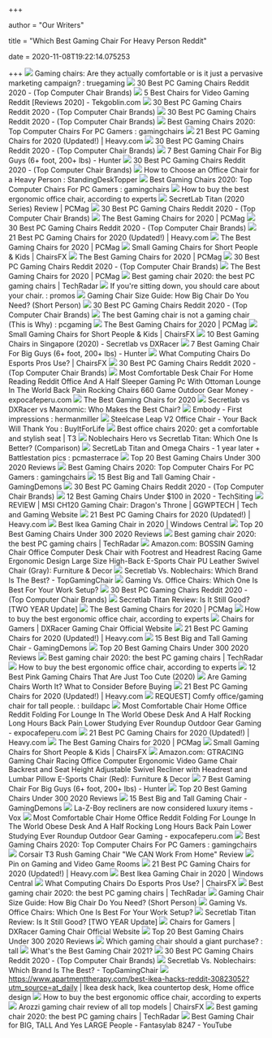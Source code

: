 +++
        
author = "Our Writers"
        
title = "Which Best Gaming Chair For Heavy Person Reddit"
        
date = 2020-11-08T19:22:14.075253
        
+++
[ ![](https://external-preview.redd.it/zH2PTrFhJLAC37KfQ7fHOtmLcm59yZOjmaPyVGHv7DI.png?auto=webp&s=a778198507eb3921e6eb5c798e764721ade7b108)](https://external-preview.redd.it/zH2PTrFhJLAC37KfQ7fHOtmLcm59yZOjmaPyVGHv7DI.png?auto=webp&s=a778198507eb3921e6eb5c798e764721ade7b108) Gaming chairs: Are they actually comfortable or is it just a pervasive  marketing campaign? : truegaming
[ ![](https://images-na.ssl-images-amazon.com/images/I/81lRX95rdrL._SL1500_.jpg)](https://images-na.ssl-images-amazon.com/images/I/81lRX95rdrL._SL1500_.jpg) 30 Best PC Gaming Chairs Reddit 2020 - (Top Computer Chair Brands)
[ ![](https://i2.wp.com/m.media-amazon.com/images/I/31nIJxdeCqL.jpg?w=808&ssl=1)](https://i2.wp.com/m.media-amazon.com/images/I/31nIJxdeCqL.jpg?w=808&ssl=1) 5 Best Chairs for Video Gaming Reddit [Reviews 2020] - Tekgoblin.com
[ ![](https://images-na.ssl-images-amazon.com/images/I/71vhkwkWyRL._SY679_.jpg)](https://images-na.ssl-images-amazon.com/images/I/71vhkwkWyRL._SY679_.jpg) 30 Best PC Gaming Chairs Reddit 2020 - (Top Computer Chair Brands)
[ ![](https://images-na.ssl-images-amazon.com/images/I/51c6T4QTPRL._SY450_.jpg)](https://images-na.ssl-images-amazon.com/images/I/51c6T4QTPRL._SY450_.jpg) 30 Best PC Gaming Chairs Reddit 2020 - (Top Computer Chair Brands)
[ ![](https://preview.redd.it/2xhwy4bo2cx51.jpg?width=640&height=1271&crop=smart&auto=webp&s=bd6c9a879f22300311c3488d24a00d49e1222743)](https://preview.redd.it/2xhwy4bo2cx51.jpg?width=640&height=1271&crop=smart&auto=webp&s=bd6c9a879f22300311c3488d24a00d49e1222743) Best Gaming Chairs 2020: Top Computer Chairs For PC Gamers : gamingchairs
[ ![](https://heavy.com/wp-content/uploads/2019/09/best-pc-gamings-chairs-which-is-right-for-you.jpg?quality=65&strip=all)](https://heavy.com/wp-content/uploads/2019/09/best-pc-gamings-chairs-which-is-right-for-you.jpg?quality=65&strip=all) 21 Best PC Gaming Chairs for 2020 (Updated!) | Heavy.com
[ ![](https://images-na.ssl-images-amazon.com/images/I/71K2-Ib6wIL._AC_SL1500_.jpg)](https://images-na.ssl-images-amazon.com/images/I/71K2-Ib6wIL._AC_SL1500_.jpg) 30 Best PC Gaming Chairs Reddit 2020 - (Top Computer Chair Brands)
[ ![](https://gamingchairshunter.com/wp-content/uploads/very-tall-guys-sitting-on-autofull-gaming-big-and-tall-gaming-chair.jpg)](https://gamingchairshunter.com/wp-content/uploads/very-tall-guys-sitting-on-autofull-gaming-big-and-tall-gaming-chair.jpg) 7 Best Gaming Chair For Big Guys (6+ foot, 200+ lbs) - Hunter
[ ![](https://images-na.ssl-images-amazon.com/images/I/71QjOE6iVvL._SX425_.jpg)](https://images-na.ssl-images-amazon.com/images/I/71QjOE6iVvL._SX425_.jpg) 30 Best PC Gaming Chairs Reddit 2020 - (Top Computer Chair Brands)
[ ![](https://preview.redd.it/5takvfx706621.jpg?width=1080&format=pjpg&auto=webp&s=914e7b33ac39d5ac8c399296c89704a147173b8d)](https://preview.redd.it/5takvfx706621.jpg?width=1080&format=pjpg&auto=webp&s=914e7b33ac39d5ac8c399296c89704a147173b8d) How to Choose an Office Chair for a Heavy Person : StandingDeskTopper
[ ![](https://external-preview.redd.it/b49nyOWdAemDQPCeIec5r6wQVNI5I03zTKl1S-r7N0U.jpg?auto=webp&s=d8737004697009affc9562ca4377873e7876d470)](https://external-preview.redd.it/b49nyOWdAemDQPCeIec5r6wQVNI5I03zTKl1S-r7N0U.jpg?auto=webp&s=d8737004697009affc9562ca4377873e7876d470) Best Gaming Chairs 2020: Top Computer Chairs For PC Gamers : gamingchairs
[ ![](https://media2.s-nbcnews.com/j/newscms/2020_25/3390893/ergonomic-office-chairs-kr-2x1-tease-200618_38008296185ce90fd52b401caf79df24.fit-1240w.jpg)](https://media2.s-nbcnews.com/j/newscms/2020_25/3390893/ergonomic-office-chairs-kr-2x1-tease-200618_38008296185ce90fd52b401caf79df24.fit-1240w.jpg) How to buy the best ergonomic office chair, according to experts
[ ![](https://i.pcmag.com/imagery/reviews/00yJS0v45fMMdRvhAp53QsN-4..1569474653.jpg)](https://i.pcmag.com/imagery/reviews/00yJS0v45fMMdRvhAp53QsN-4..1569474653.jpg) SecretLab Titan (2020 Series) Review | PCMag
[ ![](https://images-na.ssl-images-amazon.com/images/I/81mzud0nfnL._SX425_.jpg)](https://images-na.ssl-images-amazon.com/images/I/81mzud0nfnL._SX425_.jpg) 30 Best PC Gaming Chairs Reddit 2020 - (Top Computer Chair Brands)
[ ![](https://i.pcmag.com/imagery/roundups/01nItxF7gLV1QBkVufORlYb-7..1589994508.jpg)](https://i.pcmag.com/imagery/roundups/01nItxF7gLV1QBkVufORlYb-7..1589994508.jpg) The Best Gaming Chairs for 2020 | PCMag
[ ![](https://images-na.ssl-images-amazon.com/images/I/61UJn528UbL._SX425_.jpg)](https://images-na.ssl-images-amazon.com/images/I/61UJn528UbL._SX425_.jpg) 30 Best PC Gaming Chairs Reddit 2020 - (Top Computer Chair Brands)
[ ![](https://heavy.com/wp-content/uploads/2019/09/maingear-forma-pc-gaming-chair.jpg?quality=65&strip=all&w=425)](https://heavy.com/wp-content/uploads/2019/09/maingear-forma-pc-gaming-chair.jpg?quality=65&strip=all&w=425) 21 Best PC Gaming Chairs for 2020 (Updated!) | Heavy.com
[ ![](https://i.pcmag.com/imagery/reviews/05ryEJEWbdfKcCqiRSskgwB-3.1569476658.fit_lpad.size_625x365.jpg)](https://i.pcmag.com/imagery/reviews/05ryEJEWbdfKcCqiRSskgwB-3.1569476658.fit_lpad.size_625x365.jpg) The Best Gaming Chairs for 2020 | PCMag
[ ![](https://chairsfx.com/wp-content/uploads/2020/09/best-small-gaming-chairs-900px.jpg)](https://chairsfx.com/wp-content/uploads/2020/09/best-small-gaming-chairs-900px.jpg) Small Gaming Chairs for Short People & Kids | ChairsFX
[ ![](https://i.pcmag.com/imagery/reviews/05M2VRmFx3cbsxWcFgLzICh-4.1569481434.fit_lpad.size_625x365.jpg)](https://i.pcmag.com/imagery/reviews/05M2VRmFx3cbsxWcFgLzICh-4.1569481434.fit_lpad.size_625x365.jpg) The Best Gaming Chairs for 2020 | PCMag
[ ![](https://c1.neweggimages.com/ProductImage/A3GY_1310430439319128087qkmve5I6K.jpg)](https://c1.neweggimages.com/ProductImage/A3GY_1310430439319128087qkmve5I6K.jpg) 30 Best PC Gaming Chairs Reddit 2020 - (Top Computer Chair Brands)
[ ![](https://i.pcmag.com/imagery/reviews/04aPqAhZNK6x9q9bRHPI5kP-3.1569476369.fit_lpad.size_625x365.jpg)](https://i.pcmag.com/imagery/reviews/04aPqAhZNK6x9q9bRHPI5kP-3.1569476369.fit_lpad.size_625x365.jpg) The Best Gaming Chairs for 2020 | PCMag
[ ![](https://cdn.mos.cms.futurecdn.net/8uyuPRKS2svHBhMZkZYkFg-1200-80.jpg)](https://cdn.mos.cms.futurecdn.net/8uyuPRKS2svHBhMZkZYkFg-1200-80.jpg) Best gaming chair 2020: the best PC gaming chairs | TechRadar
[ ![](http://i.imgur.com/93Incyd.jpg)](http://i.imgur.com/93Incyd.jpg) If you're sitting down, you should care about your chair. : promos
[ ![](https://gamingchairshunter.com/wp-content/uploads/height-comparison-of-secretlab-chairs.jpg)](https://gamingchairshunter.com/wp-content/uploads/height-comparison-of-secretlab-chairs.jpg) Gaming Chair Size Guide: How Big Chair Do You Need? (Short Person)
[ ![](https://images-na.ssl-images-amazon.com/images/I/71%2BKbcHtHTL._SX425_.jpg)](https://images-na.ssl-images-amazon.com/images/I/71%2BKbcHtHTL._SX425_.jpg) 30 Best PC Gaming Chairs Reddit 2020 - (Top Computer Chair Brands)
[ ![](https://external-preview.redd.it/MbOWmWVz6sGGSgcBPcimO638I5cWuO10Ek1Inn60x6I.jpg?auto=webp&s=4433a74773bbf126bb4b3131f3f7a9fd3130dda0)](https://external-preview.redd.it/MbOWmWVz6sGGSgcBPcimO638I5cWuO10Ek1Inn60x6I.jpg?auto=webp&s=4433a74773bbf126bb4b3131f3f7a9fd3130dda0) The best Gaming chair is not a gaming chair (This is Why) : pcgaming
[ ![](https://i.pcmag.com/imagery/roundups/01nItxF7gLV1QBkVufORlYb-6.fit_lim.size_1050x.jpg)](https://i.pcmag.com/imagery/roundups/01nItxF7gLV1QBkVufORlYb-6.fit_lim.size_1050x.jpg) The Best Gaming Chairs for 2020 | PCMag
[ ![](https://chairsfx.com/wp-content/uploads/2020/01/proper-chair-fit.jpg)](https://chairsfx.com/wp-content/uploads/2020/01/proper-chair-fit.jpg) Small Gaming Chairs for Short People & Kids | ChairsFX
[ ![](https://www.drumitloud.com/wp-content/uploads/2019/06/Best-Gaming-Chair-Singapore.jpg)](https://www.drumitloud.com/wp-content/uploads/2019/06/Best-Gaming-Chair-Singapore.jpg) 10 Best Gaming Chairs in Singapore (2020) - Secretlab vs DXRacer
[ ![](https://gamingchairshunter.com/wp-content/uploads/autofull-slam-dunk-gaming-chair-for-big-guys-even-basketball-players.jpg)](https://gamingchairshunter.com/wp-content/uploads/autofull-slam-dunk-gaming-chair-for-big-guys-even-basketball-players.jpg) 7 Best Gaming Chair For Big Guys (6+ foot, 200+ lbs) - Hunter
[ ![](https://chairsfx.com/wp-content/uploads/2020/03/gaming-chair-features.jpg)](https://chairsfx.com/wp-content/uploads/2020/03/gaming-chair-features.jpg) What Computing Chairs Do Esports Pros Use? | ChairsFX
[ ![](https://images-na.ssl-images-amazon.com/images/I/71TeEus4C2L._SY679_.jpg)](https://images-na.ssl-images-amazon.com/images/I/71TeEus4C2L._SY679_.jpg) 30 Best PC Gaming Chairs Reddit 2020 - (Top Computer Chair Brands)
[ ![](https://www.expocafeperu.com/w/2020/04/most-comfortable-office-chair-for-obese-lounge-reddit-pc-the-money-chairs-desk-gaming-console-tall-person-in-world-and-a-half-with-ottoman-long-sessions-easy-712x712.jpg)](https://www.expocafeperu.com/w/2020/04/most-comfortable-office-chair-for-obese-lounge-reddit-pc-the-money-chairs-desk-gaming-console-tall-person-in-world-and-a-half-with-ottoman-long-sessions-easy-712x712.jpg) Most Comfortable Desk Chair For Home Reading Reddit Office And A Half  Sleeper Gaming Pc With Ottoman Lounge In The World Back Pain Rocking Chairs  660 Game Outdoor Gear Money - expocafeperu.com
[ ![](https://sm.pcmag.com/t/pcmag_in/guide/t/the-best-g/the-best-gaming-chairs-for-2020_s9hq.1200.jpg)](https://sm.pcmag.com/t/pcmag_in/guide/t/the-best-g/the-best-gaming-chairs-for-2020_s9hq.1200.jpg) The Best Gaming Chairs for 2020
[ ![](https://techguided.com/wp-content/uploads/2018/07/DXRacer-vs-Maxnomic-vs-Secretlab.jpg)](https://techguided.com/wp-content/uploads/2018/07/DXRacer-vs-Maxnomic-vs-Secretlab.jpg) Secretlab vs DXRacer vs Maxnomic: Who Makes the Best Chair?
[ ![](https://i.redd.it/s907bhu4tcv41.jpg)](https://i.redd.it/s907bhu4tcv41.jpg) Embody - First impressions : hermanmiller
[ ![](https://i.redd.it/sh23fb3viip41.jpg)](https://i.redd.it/sh23fb3viip41.jpg) Steelcase Leap V2 Office Chair - Your Back Will Thank You : BuyItForLife
[ ![](https://cdn.mos.cms.futurecdn.net/9rXCdrBHCFMd2aXzFFi6XV.jpg)](https://cdn.mos.cms.futurecdn.net/9rXCdrBHCFMd2aXzFFi6XV.jpg) Best office chairs 2020: get a comfortable and stylish seat | T3
[ ![](https://gamingchairshunter.com/wp-content/uploads/secretlab-titan-vs-omega.jpg)](https://gamingchairshunter.com/wp-content/uploads/secretlab-titan-vs-omega.jpg) Noblechairs Hero vs Secretlab Titan: Which One Is Better? (Comparison)
[ ![](https://external-preview.redd.it/P3HrLqobarvGqh7MKGtG-_I1Ufvt6b9cRCHHtejivXM.jpg?auto=webp&s=d699fa595aba9be3bf6ba28ecf91e738f7126adb)](https://external-preview.redd.it/P3HrLqobarvGqh7MKGtG-_I1Ufvt6b9cRCHHtejivXM.jpg?auto=webp&s=d699fa595aba9be3bf6ba28ecf91e738f7126adb) SecretLab Titan and Omega Chairs - 1 year later + Battlestation pics :  pcmasterrace
[ ![](https://m.media-amazon.com/images/I/41YOXewErfL.jpg)](https://m.media-amazon.com/images/I/41YOXewErfL.jpg) Top 20 Best Gaming Chairs Under 300 2020 Reviews
[ ![](https://preview.redd.it/6fz2wy98ihx51.jpg?width=640&height=1352&crop=smart&auto=webp&s=400f0eeecdc9de3b0d5dc026013e664861a0384e)](https://preview.redd.it/6fz2wy98ihx51.jpg?width=640&height=1352&crop=smart&auto=webp&s=400f0eeecdc9de3b0d5dc026013e664861a0384e) Best Gaming Chairs 2020: Top Computer Chairs For PC Gamers : gamingchairs
[ ![](https://gamingdemons.com/wp-content/uploads/2018/04/Ficmax-Ergonomic-High-back-Large-Size-Office-Desk-Chair-Swivel-Black-PC-Gaming-Chair-with-Lumbar-Massage-Support-and-Retractible-Footrest.jpg)](https://gamingdemons.com/wp-content/uploads/2018/04/Ficmax-Ergonomic-High-back-Large-Size-Office-Desk-Chair-Swivel-Black-PC-Gaming-Chair-with-Lumbar-Massage-Support-and-Retractible-Footrest.jpg) 15 Best Big and Tall Gaming Chair - GamingDemons
[ ![](https://images-na.ssl-images-amazon.com/images/I/817Kv-37iXL._SY550_.jpg)](https://images-na.ssl-images-amazon.com/images/I/817Kv-37iXL._SY550_.jpg) 30 Best PC Gaming Chairs Reddit 2020 - (Top Computer Chair Brands)
[ ![](https://www.techsiting.com/wp-content/uploads/2020/01/Budget-Gaming-Chair.jpg)](https://www.techsiting.com/wp-content/uploads/2020/01/Budget-Gaming-Chair.jpg) 12 Best Gaming Chairs Under $100 in 2020 - TechSiting
[ ![](https://i2.wp.com/ggwptech.com/wp-content/uploads/2019/12/MSI-CH120-15.jpg?fit=4032%2C3024&ssl=1)](https://i2.wp.com/ggwptech.com/wp-content/uploads/2019/12/MSI-CH120-15.jpg?fit=4032%2C3024&ssl=1) REVIEW | MSI CH120 Gaming Chair: Dragon's Throne | GGWPTECH | Tech and  Gaming Website
[ ![](https://heavy.com/wp-content/uploads/2019/09/e-win-champion-series-pc-gaming-chair.jpg?quality=65&strip=all&w=425)](https://heavy.com/wp-content/uploads/2019/09/e-win-champion-series-pc-gaming-chair.jpg?quality=65&strip=all&w=425) 21 Best PC Gaming Chairs for 2020 (Updated!) | Heavy.com
[ ![](https://www.windowscentral.com/sites/wpcentral.com/files/styles/large/public/field/image/2019/11/ikea-chair-hero.jpg)](https://www.windowscentral.com/sites/wpcentral.com/files/styles/large/public/field/image/2019/11/ikea-chair-hero.jpg) Best Ikea Gaming Chair in 2020 | Windows Central
[ ![](https://m.media-amazon.com/images/I/41+IeXe4vkL.jpg)](https://m.media-amazon.com/images/I/41+IeXe4vkL.jpg) Top 20 Best Gaming Chairs Under 300 2020 Reviews
[ ![](https://cdn.mos.cms.futurecdn.net/Sa4tP4AYLFsRTaFvY3YwrX-1200-80.jpg)](https://cdn.mos.cms.futurecdn.net/Sa4tP4AYLFsRTaFvY3YwrX-1200-80.jpg) Best gaming chair 2020: the best PC gaming chairs | TechRadar
[ ![](https://images-na.ssl-images-amazon.com/images/I/61AsERStiQL._AC_SY355_.jpg)](https://images-na.ssl-images-amazon.com/images/I/61AsERStiQL._AC_SY355_.jpg) Amazon.com: BOSSIN Gaming Chair Office Computer Desk Chair with Footrest  and Headrest Racing Game Ergonomic Design Large Size High-Back E-Sports  Chair PU Leather Swivel Chair (Gray): Furniture & Decor
[ ![](https://topgamingchair.com/wp-content/uploads/2019/09/SecretLab-vs-Noblechairs.jpg)](https://topgamingchair.com/wp-content/uploads/2019/09/SecretLab-vs-Noblechairs.jpg) Secretlab Vs. Noblechairs: Which Brand Is The Best? - TopGamingChair
[ ![](https://thumbor.forbes.com/thumbor/fit-in/1200x0/filters%3Aformat%28jpg%29/https%3A%2F%2Fspecials-images.forbesimg.com%2Fimageserve%2F5e8e572c93ef920006d3a192%2F0x0.jpg)](https://thumbor.forbes.com/thumbor/fit-in/1200x0/filters%3Aformat%28jpg%29/https%3A%2F%2Fspecials-images.forbesimg.com%2Fimageserve%2F5e8e572c93ef920006d3a192%2F0x0.jpg) Gaming Vs. Office Chairs: Which One Is Best For Your Work Setup?
[ ![](https://images-na.ssl-images-amazon.com/images/I/713oG34MAxL._SX425_.jpg)](https://images-na.ssl-images-amazon.com/images/I/713oG34MAxL._SX425_.jpg) 30 Best PC Gaming Chairs Reddit 2020 - (Top Computer Chair Brands)
[ ![](https://techguided.com/wp-content/uploads/2018/02/Secretlab-Titan-Black.jpg)](https://techguided.com/wp-content/uploads/2018/02/Secretlab-Titan-Black.jpg) Secretlab Titan Review: Is It Still Good? [TWO YEAR Update]
[ ![](https://i.pcmag.com/imagery/roundups/01nItxF7gLV1QBkVufORlYb-1..1569470766.jpg)](https://i.pcmag.com/imagery/roundups/01nItxF7gLV1QBkVufORlYb-1..1569470766.jpg) The Best Gaming Chairs for 2020 | PCMag
[ ![](https://media3.s-nbcnews.com/j/newscms/2020_38/3412297/31babiqwkdl-5f6130d3e9387_3c25c017f9013d72617c2de1ac5c7896.fit-260w.jpg)](https://media3.s-nbcnews.com/j/newscms/2020_38/3412297/31babiqwkdl-5f6130d3e9387_3c25c017f9013d72617c2de1ac5c7896.fit-260w.jpg) How to buy the best ergonomic office chair, according to experts
[ ![](https://d347qe3jx1i9dl.cloudfront.net/item/2cbe33a2-d604-42f7-9855-72b2c61ac72e/title/956.jpg)](https://d347qe3jx1i9dl.cloudfront.net/item/2cbe33a2-d604-42f7-9855-72b2c61ac72e/title/956.jpg) Chairs for Gamers | DXRacer Gaming Chair Official Website
[ ![](https://heavy.com/wp-content/uploads/2019/09/e-win-big-and-tall-flash-xl-series-pc-gaming-chair.jpg?quality=65&strip=all&w=425)](https://heavy.com/wp-content/uploads/2019/09/e-win-big-and-tall-flash-xl-series-pc-gaming-chair.jpg?quality=65&strip=all&w=425) 21 Best PC Gaming Chairs for 2020 (Updated!) | Heavy.com
[ ![](https://gamingdemons.com/wp-content/uploads/2018/11/ELECWISH-VIDEO-GAMING-CHAIR-1024x1024.jpg)](https://gamingdemons.com/wp-content/uploads/2018/11/ELECWISH-VIDEO-GAMING-CHAIR-1024x1024.jpg) 15 Best Big and Tall Gaming Chair - GamingDemons
[ ![](https://m.media-amazon.com/images/I/41cN4EEaZ9L.jpg)](https://m.media-amazon.com/images/I/41cN4EEaZ9L.jpg) Top 20 Best Gaming Chairs Under 300 2020 Reviews
[ ![](https://cdn.mos.cms.futurecdn.net/RfPc3BvHUt8u6UuzKzAp3m-1200-80.jpg)](https://cdn.mos.cms.futurecdn.net/RfPc3BvHUt8u6UuzKzAp3m-1200-80.jpg) Best gaming chair 2020: the best PC gaming chairs | TechRadar
[ ![](https://media3.s-nbcnews.com/i/newscms/2020_25/3390769/screen_shot_2020-06-17_at_3-44-48_pm_d4db9fbef0a4a0344c4174c0b71a1e00.png)](https://media3.s-nbcnews.com/i/newscms/2020_25/3390769/screen_shot_2020-06-17_at_3-44-48_pm_d4db9fbef0a4a0344c4174c0b71a1e00.png) How to buy the best ergonomic office chair, according to experts
[ ![](https://gamingchairshunter.com/wp-content/uploads/autofull-pink-gaming-chair.jpg)](https://gamingchairshunter.com/wp-content/uploads/autofull-pink-gaming-chair.jpg) 12 Best Pink Gaming Chairs That Are Just Too Cute (2020)
[ ![](https://techguided.com/wp-content/uploads/2018/06/Are-Gaming-Chairs-Worth-It.jpg)](https://techguided.com/wp-content/uploads/2018/06/Are-Gaming-Chairs-Worth-It.jpg) Are Gaming Chairs Worth It? What to Consider Before Buying
[ ![](https://heavy.com/wp-content/uploads/2019/09/autofull-pc-gaming-chair.jpg?quality=65&strip=all&w=425)](https://heavy.com/wp-content/uploads/2019/09/autofull-pc-gaming-chair.jpg?quality=65&strip=all&w=425) 21 Best PC Gaming Chairs for 2020 (Updated!) | Heavy.com
[ ![](https://external-preview.redd.it/xNGaLnHlNMcLtEoscqwiaXFOF06YUp2oKAyVogHBP9c.jpg?auto=webp&s=e2b761770e4d7350fb835bcce14b04289a047a84)](https://external-preview.redd.it/xNGaLnHlNMcLtEoscqwiaXFOF06YUp2oKAyVogHBP9c.jpg?auto=webp&s=e2b761770e4d7350fb835bcce14b04289a047a84) REQUEST] Comfy office/gaming chair for tall people. : buildapc
[ ![](https://www.expocafeperu.com/w/2020/04/most-comfortable-chair-gaming-reddit-office-2019-for-console-lounge-pc-and-a-half-long-hours-back-pain-reading-big-guys-tall-person-desk-home-rocking-in-the.jpg)](https://www.expocafeperu.com/w/2020/04/most-comfortable-chair-gaming-reddit-office-2019-for-console-lounge-pc-and-a-half-long-hours-back-pain-reading-big-guys-tall-person-desk-home-rocking-in-the.jpg) Most Comfortable Chair Home Office Reddit Folding For Lounge In The World  Obese Desk And A Half Rocking Long Hours Back Pain Lower Studying Ever  Roundup Outdoor Gear Gaming - expocafeperu.com
[ ![](https://heavy.com/wp-content/uploads/2019/09/e-win-big-and-tall-executive-pc-gaming-chair.jpg?quality=65&strip=all&w=425)](https://heavy.com/wp-content/uploads/2019/09/e-win-big-and-tall-executive-pc-gaming-chair.jpg?quality=65&strip=all&w=425) 21 Best PC Gaming Chairs for 2020 (Updated!) | Heavy.com
[ ![](https://i.pcmag.com/imagery/reviews/06nlRmfgkjTbXNcU26Qcgy3-3.1569474033.fit_lpad.size_625x365.jpg)](https://i.pcmag.com/imagery/reviews/06nlRmfgkjTbXNcU26Qcgy3-3.1569474033.fit_lpad.size_625x365.jpg) The Best Gaming Chairs for 2020 | PCMag
[ ![](https://chairsfx.com/wp-content/uploads/2020/06/gtracing-ace-chair-review.jpg)](https://chairsfx.com/wp-content/uploads/2020/06/gtracing-ace-chair-review.jpg) Small Gaming Chairs for Short People & Kids | ChairsFX
[ ![](https://m.media-amazon.com/images/I/619rXonITKL._AC_SS350_.jpg)](https://m.media-amazon.com/images/I/619rXonITKL._AC_SS350_.jpg) Amazon.com: GTRACING Gaming Chair Racing Office Computer Ergonomic Video Game  Chair Backrest and Seat Height Adjustable Swivel Recliner with Headrest and  Lumbar Pillow E-Sports Chair (Red): Furniture & Decor
[ ![](https://gamingchairshunter.com/wp-content/uploads/gtracing-big-and-tall-luxury-series-gaming-chair-for-fat-guys.jpg)](https://gamingchairshunter.com/wp-content/uploads/gtracing-big-and-tall-luxury-series-gaming-chair-for-fat-guys.jpg) 7 Best Gaming Chair For Big Guys (6+ foot, 200+ lbs) - Hunter
[ ![](https://m.media-amazon.com/images/I/41YC0P9zN+L.jpg)](https://m.media-amazon.com/images/I/41YC0P9zN+L.jpg) Top 20 Best Gaming Chairs Under 300 2020 Reviews
[ ![](https://gamingdemons.com/wp-content/uploads/2019/03/15-Best-Gaming-Chairs-for-Big-Guys-Review-and-Buying-Guide.jpg)](https://gamingdemons.com/wp-content/uploads/2019/03/15-Best-Gaming-Chairs-for-Big-Guys-Review-and-Buying-Guide.jpg) 15 Best Big and Tall Gaming Chair - GamingDemons
[ ![](https://cdn.vox-cdn.com/thumbor/4OoaHotpeMLSadaUmFAtbjaahC0=/1400x1400/filters:format(jpeg)/cdn.vox-cdn.com/uploads/chorus_asset/file/19542788/La_z.jpg)](https://cdn.vox-cdn.com/thumbor/4OoaHotpeMLSadaUmFAtbjaahC0=/1400x1400/filters:format(jpeg)/cdn.vox-cdn.com/uploads/chorus_asset/file/19542788/La_z.jpg) La-Z-Boy recliners are now considered luxury items - Vox
[ ![](https://www.expocafeperu.com/w/2020/04/most-comfortable-gaming-chair-for-big-guys-reading-home-office-reddit-desk-in-the-world-pc-long-hours-back-pain-computer-and-a-half-with-ottoman-loveseat-712x1099.jpg)](https://www.expocafeperu.com/w/2020/04/most-comfortable-gaming-chair-for-big-guys-reading-home-office-reddit-desk-in-the-world-pc-long-hours-back-pain-computer-and-a-half-with-ottoman-loveseat-712x1099.jpg) Most Comfortable Chair Home Office Reddit Folding For Lounge In The World  Obese Desk And A Half Rocking Long Hours Back Pain Lower Studying Ever  Roundup Outdoor Gear Gaming - expocafeperu.com
[ ![](https://preview.redd.it/guu3c2g72rw51.jpg?width=640&height=853&crop=smart&auto=webp&s=807eec901e207be089b9f2eb7c8c30317eaa08ff)](https://preview.redd.it/guu3c2g72rw51.jpg?width=640&height=853&crop=smart&auto=webp&s=807eec901e207be089b9f2eb7c8c30317eaa08ff) Best Gaming Chairs 2020: Top Computer Chairs For PC Gamers : gamingchairs
[ ![](https://cdn.wccftech.com/wp-content/uploads/2020/04/CORSAIR_T3_RUSH_CHARCOAL_04-1030x1030.png)](https://cdn.wccftech.com/wp-content/uploads/2020/04/CORSAIR_T3_RUSH_CHARCOAL_04-1030x1030.png) Corsair T3 Rush Gaming Chair "We CAN Work From Home" Review
[ ![](https://i.pinimg.com/originals/65/4b/fc/654bfc619e17e2ba48e4b6e02fd231a2.jpg)](https://i.pinimg.com/originals/65/4b/fc/654bfc619e17e2ba48e4b6e02fd231a2.jpg) Pin on Gaming and Video Game Rooms
[ ![](https://heavy.com/wp-content/uploads/2019/09/mlccgb-pc-gaming-chair.jpg?quality=65&strip=all&w=425)](https://heavy.com/wp-content/uploads/2019/09/mlccgb-pc-gaming-chair.jpg?quality=65&strip=all&w=425) 21 Best PC Gaming Chairs for 2020 (Updated!) | Heavy.com
[ ![](https://www.windowscentral.com/sites/wpcentral.com/files/styles/large/public/field/image/2019/11/hattefjaell-chair-pic.jpg?itok=Sqpg82rU)](https://www.windowscentral.com/sites/wpcentral.com/files/styles/large/public/field/image/2019/11/hattefjaell-chair-pic.jpg?itok=Sqpg82rU) Best Ikea Gaming Chair in 2020 | Windows Central
[ ![](https://chairsfx.com/wp-content/uploads/2020/05/cheap-vs-pro-chair-quality.jpg)](https://chairsfx.com/wp-content/uploads/2020/05/cheap-vs-pro-chair-quality.jpg) What Computing Chairs Do Esports Pros Use? | ChairsFX
[ ![](https://cdn.mos.cms.futurecdn.net/kSW5nwEbuEVPi33LEmwGiX-1200-80.jpg)](https://cdn.mos.cms.futurecdn.net/kSW5nwEbuEVPi33LEmwGiX-1200-80.jpg) Best gaming chair 2020: the best PC gaming chairs | TechRadar
[ ![](https://gamingchairshunter.com/wp-content/uploads/merax-gaming-chair-review-1.jpg)](https://gamingchairshunter.com/wp-content/uploads/merax-gaming-chair-review-1.jpg) Gaming Chair Size Guide: How Big Chair Do You Need? (Short Person)
[ ![](https://specials-images.forbesimg.com/imageserve/5e8f7482c12c240007af3a7b/0x800.jpg?cropX1=0&cropX2=359&cropY1=0&cropY2=500)](https://specials-images.forbesimg.com/imageserve/5e8f7482c12c240007af3a7b/0x800.jpg?cropX1=0&cropX2=359&cropY1=0&cropY2=500) Gaming Vs. Office Chairs: Which One Is Best For Your Work Setup?
[ ![](https://techguided.com/wp-content/uploads/2018/02/8-Month-Updated-Titan-Review.jpg)](https://techguided.com/wp-content/uploads/2018/02/8-Month-Updated-Titan-Review.jpg) Secretlab Titan Review: Is It Still Good? [TWO YEAR Update]
[ ![](https://d347qe3jx1i9dl.cloudfront.net/item/7af95ee0-fca1-4359-95ad-cd2929863af3/title/956.jpg)](https://d347qe3jx1i9dl.cloudfront.net/item/7af95ee0-fca1-4359-95ad-cd2929863af3/title/956.jpg) Chairs for Gamers | DXRacer Gaming Chair Official Website
[ ![](https://m.media-amazon.com/images/I/41tRLiccbBL.jpg)](https://m.media-amazon.com/images/I/41tRLiccbBL.jpg) Top 20 Best Gaming Chairs Under 300 2020 Reviews
[ ![](https://external-preview.redd.it/pe9WpAltgbYr7NP4Gg91Ji4RtbGK_jMGSUDSmkm007Y.jpg?auto=webp&s=7b86ecb5b875bddab441bedd052e9a1672db157b)](https://external-preview.redd.it/pe9WpAltgbYr7NP4Gg91Ji4RtbGK_jMGSUDSmkm007Y.jpg?auto=webp&s=7b86ecb5b875bddab441bedd052e9a1672db157b) Which gaming chair should a giant purchase? : tall
[ ![](https://fewpick.com/wp-content/uploads/2020/06/Whats-the-Best-Gaming-Chair-2021-1.png)](https://fewpick.com/wp-content/uploads/2020/06/Whats-the-Best-Gaming-Chair-2021-1.png) What's the Best Gaming Chair 2021?
[ ![](https://images-na.ssl-images-amazon.com/images/I/61t%2BpJiPBsL._SX425_.jpg)](https://images-na.ssl-images-amazon.com/images/I/61t%2BpJiPBsL._SX425_.jpg) 30 Best PC Gaming Chairs Reddit 2020 - (Top Computer Chair Brands)
[ ![](https://topgamingchair.com/wp-content/uploads/2019/09/Noblechairs-vs-Titan-e1570746336523.jpg)](https://topgamingchair.com/wp-content/uploads/2019/09/Noblechairs-vs-Titan-e1570746336523.jpg) Secretlab Vs. Noblechairs: Which Brand Is The Best? - TopGamingChair
[ ![](https://i.pinimg.com/originals/f2/2c/82/f22c82bafc2e61a0a497f14eb118956e.jpg)](https://i.pinimg.com/originals/f2/2c/82/f22c82bafc2e61a0a497f14eb118956e.jpg) https://www.apartmenttherapy.com/best-ikea-hacks-reddit-30823052?utm_source=at_daily  | Ikea desk hack, Ikea countertop desk, Home office design
[ ![](https://media3.s-nbcnews.com/j/newscms/2020_25/3390778/sola-lt-origin-jet-ra-5eeaa04b6087b_6707bb7603edfb764d9406f90a5bdbee.fit-720w.jpg)](https://media3.s-nbcnews.com/j/newscms/2020_25/3390778/sola-lt-origin-jet-ra-5eeaa04b6087b_6707bb7603edfb764d9406f90a5bdbee.fit-720w.jpg) How to buy the best ergonomic office chair, according to experts
[ ![](https://chairsfx.com/wp-content/uploads/2019/09/arozzi-chairs.jpg)](https://chairsfx.com/wp-content/uploads/2019/09/arozzi-chairs.jpg) Arozzi gaming chair review of all top models | ChairsFX
[ ![](https://cdn.mos.cms.futurecdn.net/C7EkRRgJromzg6e9sSVy7n-1200-80.jpg)](https://cdn.mos.cms.futurecdn.net/C7EkRRgJromzg6e9sSVy7n-1200-80.jpg) Best gaming chair 2020: the best PC gaming chairs | TechRadar
[ ![](https://i.ytimg.com/vi/9k1Gv_k_gHg/maxresdefault.jpg)](https://i.ytimg.com/vi/9k1Gv_k_gHg/maxresdefault.jpg) Best Gaming Chair for BIG, TALL And Yes LARGE People - Fantasylab 8247 -  YouTube
